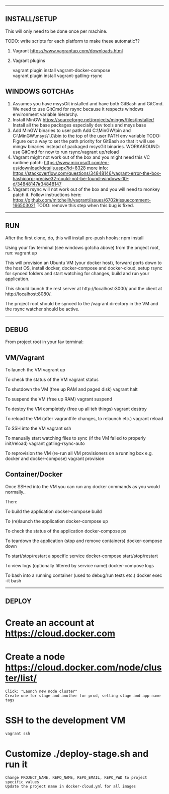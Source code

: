 -----------------------------------
INSTALL/SETUP
-----------------------------------

This will only need to be done once per machine.

TODO: write scripts for each platform to make these automatic??

1. Vagrant
    https://www.vagrantup.com/downloads.html

2. Vagrant plugins

   vagrant plugin install vagrant-docker-compose    
   vagrant plugin install vagrant-gatling-rsync



WINDOWS GOTCHAs
---------------

1. Assumes you have msysGit installed and have both GitBash and GitCmd. We need to use GitCmd for rsync because it respects windows environment 
    variable hierarchy.
2. Install MinGW
    https://sourceforge.net/projects/mingw/files/Installer/
    Install all the base packages especially dev tools and msys base
3. Add MinGW binaries to user path
    Add C:\MinGW\bin and C:\MinGW\msys\1.0\bin to the top of the user PATH env variable
    TODO: Figure out a way to set the path priority for GitBash so that it will use mingw binaries instead of packaged msysGit binaries. WORKAROUND: use GitCmd for now to run rsync/vagrant up/reload
4. Vagrant might not work out of the box and you might need this VC runtime patch:
    https://www.microsoft.com/en-us/download/details.aspx?id=8328
    more info: https://stackoverflow.com/questions/34848146/vagrant-error-the-box-hashicorp-precise32-could-not-be-found-windows-10-d/34848147#34848147
5. Vagrant rsync will not work out of the box and you will need to monkey patch it. 
    Follow instructions here:
    https://github.com/mitchellh/vagrant/issues/6702#issuecomment-166503021
    TODO: remove this step when this bug is fixed.


-----------------------------------
RUN
-----------------------------------

After the first clone, do, this will install pre-push hooks:
    npm install

Using your fav terminal (see windows gotcha above) from the project root, run:
    vagrant up

This will provision an Ubuntu VM (your docker host), forward ports down to the host OS, install docker, docker-compose
and docker-cloud, setup rsync for synced folders and start watching for changes, build and run your application.

This should launch the rest server at http://localhost:3000/ and the client at http://localhost:8080/.

The project root should be synced to the /vagrant directory in the VM and the rsync watcher should be active.

-----------------------------------
DEBUG
-----------------------------------

From project root in your fav terminal:

VM/Vagrant
----------

To launch the VM 
    vagrant up

To check the status of the VM
    vagrant status

To shutdown the VM (free up RAM and paged disk)
    vagrant halt

To suspend the VM (free up RAM)
    vagrant suspend

To destoy the VM completely (free up all teh things)
    vagrant destroy

To reload the VM (after vagrantfile changes, to relaunch etc.)
    vagrant reload

To SSH into the VM
    vagrant ssh

To manually start watching files to sync (if the VM failed to properly init/reload)
    vagrant gatling-rsync-auto

To reprovision the VM (re-run all VM provisioners on a running box e.g. docker and docker-compose)
    vagrant provision

Container/Docker
----------------

Once SSHed into the VM you can run any docker commands as you would normally..

Then:

To build the application
    docker-compose build

To (re)launch the application
    docker-compose up

To check the status of the application
    docker-compose ps

To teardown the application (stop and remove containers)
    docker-compose down

To start/stop/restart a specific service
    docker-compose start/stop/restart <service-name>

To view logs (optionally filtered by service name)
    docker-compose logs <service-name>

To bash into a running container (used to debug/run tests etc.)
    docker exec -it <container-name> bash


-----------------------------------
DEPLOY
-----------------------------------

# Create an account at https://cloud.docker.com

# Create a node https://cloud.docker.com/node/cluster/list/
    Click: "Launch new node cluster"
    Create one for stage and another for prod, setting stage and app name tags

# SSH to the development VM
    vagrant ssh

# Customize ./deploy-stage.sh and run it
    Change PROJECT_NAME, REPO_NAME, REPO_EMAIL, REPO_PWD to project specific values
    Update the project name in docker-cloud.yml for all images

